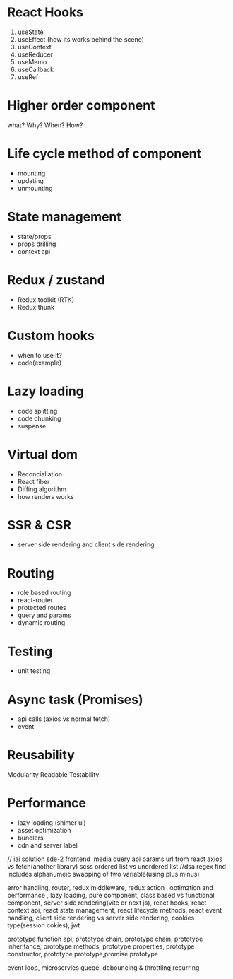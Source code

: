# React Hooks

1. useState
2. useEffect (how its works behind the scene)
3. useContext
4. useReducer
5. useMemo
6. useCallback
7. useRef

# Higher order component

what?
Why?
When?
How?

# Life cycle method of component

- mounting
- updating
- unmounting

# State management

- state/props
- props drilling
- context api

# Redux / zustand

- Redux toolkit (RTK)
- Redux thunk

# Custom hooks

- when to use it?
- code(example)

# Lazy loading

- code splitting
- code chunking
- suspense

# Virtual dom

- Reconcialiation
- React fiber
- Diffing algorithm
- how renders works

# SSR & CSR

- server side rendering and client side rendering

# Routing

- role based routing
- react-router
- protected routes
- query and params
- dynamic routing

# Testing

- unit testing

# Async task (Promises)

- api calls (axios vs normal fetch)
- event

# Reusability

Modularity
Readable
Testability

# Performance

- lazy loading (shimer ui)
- asset optimization
- bundlers
- cdn and server label

// iai solution sde-2 frontend 
media query
api params url from react
axios vs fetch(another library)
scss
ordered list vs unordered list
//dsa
regex find includes alphanumeic
swapping of two variable(using plus minus)

error handling, router, redux middleware, redux action , optimztion and performance , lazy loading, pure component, class based vs functional component, server side rendering(vite or next js), react hooks, react context api, react state management, react lifecycle methods, react event handling, client side rendering vs server side rendering, cookies type(session cokies), jwt

prototype function api, prototype chain, prototype chain, prototype inheritance, prototype methods, prototype properties, prototype constructor, prototype prototype,promise prototype

event loop, microservies queqe,
debouncing & throttling
recurring